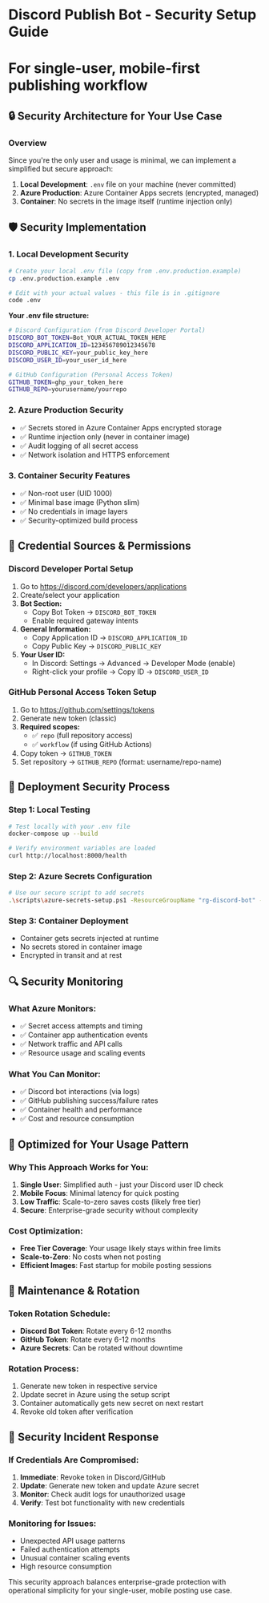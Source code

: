 # Discord Publish Bot - Security Setup Guide
# For single-user, mobile-first publishing workflow

## 🔒 Security Architecture for Your Use Case

### Overview
Since you're the only user and usage is minimal, we can implement a simplified but secure approach:

1. **Local Development**: `.env` file on your machine (never committed)
2. **Azure Production**: Azure Container Apps secrets (encrypted, managed)
3. **Container**: No secrets in the image itself (runtime injection only)

## 🛡️ Security Implementation

### 1. Local Development Security
```bash
# Create your local .env file (copy from .env.production.example)
cp .env.production.example .env

# Edit with your actual values - this file is in .gitignore
code .env
```

**Your .env file structure:**
```bash
# Discord Configuration (from Discord Developer Portal)
DISCORD_BOT_TOKEN=Bot_YOUR_ACTUAL_TOKEN_HERE
DISCORD_APPLICATION_ID=123456789012345678
DISCORD_PUBLIC_KEY=your_public_key_here
DISCORD_USER_ID=your_user_id_here

# GitHub Configuration (Personal Access Token)
GITHUB_TOKEN=ghp_your_token_here
GITHUB_REPO=yourusername/yourrepo
```

### 2. Azure Production Security
- ✅ Secrets stored in Azure Container Apps encrypted storage
- ✅ Runtime injection only (never in container image)
- ✅ Audit logging of all secret access
- ✅ Network isolation and HTTPS enforcement

### 3. Container Security Features
- ✅ Non-root user (UID 1000)
- ✅ Minimal base image (Python slim)
- ✅ No credentials in image layers
- ✅ Security-optimized build process

## 🔑 Credential Sources & Permissions

### Discord Developer Portal Setup
1. Go to https://discord.com/developers/applications
2. Create/select your application
3. **Bot Section:**
   - Copy Bot Token → `DISCORD_BOT_TOKEN`
   - Enable required gateway intents
4. **General Information:**
   - Copy Application ID → `DISCORD_APPLICATION_ID`
   - Copy Public Key → `DISCORD_PUBLIC_KEY`
5. **Your User ID:**
   - In Discord: Settings → Advanced → Developer Mode (enable)
   - Right-click your profile → Copy ID → `DISCORD_USER_ID`

### GitHub Personal Access Token Setup
1. Go to https://github.com/settings/tokens
2. Generate new token (classic)
3. **Required scopes:**
   - ✅ `repo` (full repository access)
   - ✅ `workflow` (if using GitHub Actions)
4. Copy token → `GITHUB_TOKEN`
5. Set repository → `GITHUB_REPO` (format: username/repo-name)

## 🚀 Deployment Security Process

### Step 1: Local Testing
```bash
# Test locally with your .env file
docker-compose up --build

# Verify environment variables are loaded
curl http://localhost:8000/health
```

### Step 2: Azure Secrets Configuration
```bash
# Use our secure script to add secrets
.\scripts\azure-secrets-setup.ps1 -ResourceGroupName "rg-discord-bot" -ContainerAppName "discord-publish-bot"
```

### Step 3: Container Deployment
- Container gets secrets injected at runtime
- No secrets stored in container image
- Encrypted in transit and at rest

## 🔍 Security Monitoring

### What Azure Monitors:
- ✅ Secret access attempts and timing
- ✅ Container app authentication events
- ✅ Network traffic and API calls
- ✅ Resource usage and scaling events

### What You Can Monitor:
- ✅ Discord bot interactions (via logs)
- ✅ GitHub publishing success/failure rates
- ✅ Container health and performance
- ✅ Cost and resource consumption

## 🎯 Optimized for Your Usage Pattern

### Why This Approach Works for You:
1. **Single User**: Simplified auth - just your Discord user ID check
2. **Mobile Focus**: Minimal latency for quick posting
3. **Low Traffic**: Scale-to-zero saves costs (likely free tier)
4. **Secure**: Enterprise-grade security without complexity

### Cost Optimization:
- **Free Tier Coverage**: Your usage likely stays within free limits
- **Scale-to-Zero**: No costs when not posting
- **Efficient Images**: Fast startup for mobile posting sessions

## 🔧 Maintenance & Rotation

### Token Rotation Schedule:
- **Discord Bot Token**: Rotate every 6-12 months
- **GitHub Token**: Rotate every 6-12 months  
- **Azure Secrets**: Can be rotated without downtime

### Rotation Process:
1. Generate new token in respective service
2. Update secret in Azure using the setup script
3. Container automatically gets new secret on next restart
4. Revoke old token after verification

## 🚨 Security Incident Response

### If Credentials Are Compromised:
1. **Immediate**: Revoke token in Discord/GitHub
2. **Update**: Generate new token and update Azure secret
3. **Monitor**: Check audit logs for unauthorized usage
4. **Verify**: Test bot functionality with new credentials

### Monitoring for Issues:
- Unexpected API usage patterns
- Failed authentication attempts
- Unusual container scaling events
- High resource consumption

This security approach balances enterprise-grade protection with operational simplicity for your single-user, mobile posting use case.
